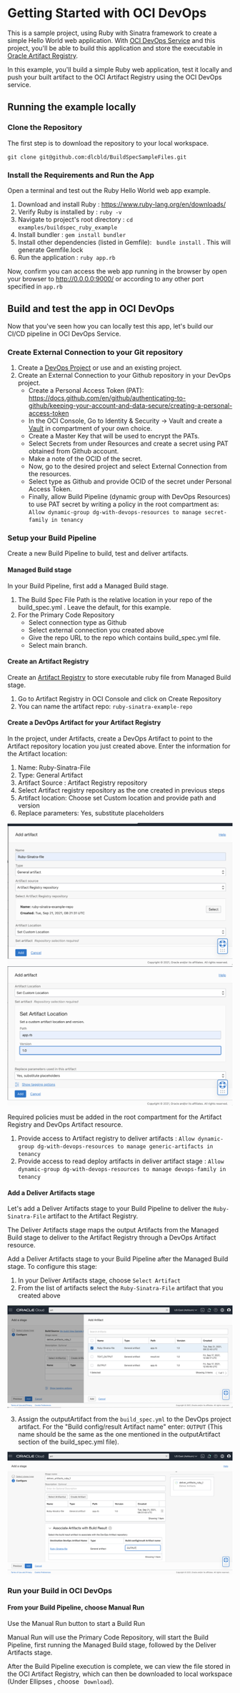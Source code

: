 # Getting Started with OCI DevOps
This is a sample project, using Ruby with Sinatra framework to create a simple Hello World web application. With [OCI DevOps Service](https://www.oracle.com/devops/devops-service/) and this project, you'll be able to build this application and store the executable in [Oracle Artifact Registry](https://docs.oracle.com/en-us/iaas/artifacts/using/overview.htm).

In this example, you'll build a simple Ruby web application, test it locally and push your built artifact to the OCI Artifact Registry using the OCI DevOps service.

## Running the example locally 

### Clone the Repository 
The first step is to download the repository to your local workspace.

```
git clone git@github.com:dlcbld/BuildSpecSampleFiles.git
```

### Install the Requirements and Run the App
Open a terminal and test out the Ruby Hello World web app example.

1. Download and install Ruby : https://www.ruby-lang.org/en/downloads/
2. Verify Ruby is installed by : ```ruby -v```
3. Navigate to project's root directory : ```cd examples/buildspec_ruby_example ```
4. Install bundler : ``` gem install bundler ```
5. Install other dependencies (listed in Gemfile): ``` bundle install``` . This will generate Gemfile.lock
6. Run the application : ``` ruby app.rb ```

Now, confirm you can access the web app running in the browser by open your browser to http://0.0.0.0:9000/ or according to any other port specified in ```app.rb``` 


## Build and test the app in OCI DevOps

Now that you've seen how you can locally test this app, let's build our CI/CD pipeline in OCI DevOps Service.

### Create External Connection to your Git repository 

1. Create a [DevOps Project](https://docs.oracle.com/en-us/iaas/Content/devops/using/devops_projects.htm) or use and an existing project. 
2. Create an External Connection to your Github repository in your DevOps project.
   - Create a Personal Access Token (PAT): https://docs.github.com/en/github/authenticating-to-github/keeping-your-account-and-data-secure/creating-a-personal-access-token
   - In the OCI Console, Go to Identity & Security -> Vault and create a [Vault]( https://docs.oracle.com/en-us/iaas/Content/KeyManagement/Concepts/keyoverview.htm) in compartment of your own choice.
   - Create a Master Key that will be used to encrypt the PATs. 
   - Select Secrets from under Resources and create a secret using PAT obtained from Github account.
   - Make a note of the OCID of the secret.
   - Now, go to the desired project and select External Connection from the resources.
   - Select type as Github and provide OCID of the secret under Personal Access Token.
   - Finally, allow Build Pipeline (dynamic group with DevOps Resources) to use PAT secret by writing a policy in the root compartment as: ``` Allow dynamic-group dg-with-devops-resources to manage secret-family in tenancy```

### Setup your Build Pipeline

Create a new Build Pipeline to build, test and deliver artifacts. 

#### Managed Build stage

In your Build Pipeline, first add a Managed Build stage. 

1. The Build Spec File Path is the relative location in your repo of the build_spec.yml . Leave the default, for this example. 
2. For the Primary Code Repository 
   - Select connection type as Github
   - Select external connection you created above
   - Give the repo URL to the repo which contains build_spec.yml file.
   - Select main branch.

#### Create an Artifact Registry

Create an [Artifact Registry](https://docs.oracle.com/en-us/iaas/artifacts/using/manage-repos.htm) to store executable ruby file from Managed Build stage.
1. Go to Artifact Registry in OCI Console and click on Create Repository
2. You can name the artifact repo: ```ruby-sinatra-example-repo```


#### Create a DevOps Artifact for your Artifact Registry

In the project, under Artifacts, create a DevOps Artifact to point to the Artifact repository location you just created above. Enter the information for the Artifact location:

1. Name: Ruby-Sinatra-File
2. Type: General Artifact 
3. Artifact Source : Artifact Registry repository 
4. Select Artifact registry repository as the one created in previous steps
5. Artifact location: Choose set Custom location and provide path and version
6. Replace parameters: Yes, substitute placeholders
<img src="create_artifact_ruby_p1.png"/>
<img src="create_artifact_ruby_p2.png"/>

Required policies must be added in the root compartment for the Artifact Registry and DevOps Artifact resource. 
1. Provide access to Artifact registry to deliver artifacts : ``` Allow dynamic-group dg-with-devops-resources to manage generic-artifacts in tenancy ```
2. Provide access to read deploy artifacts in deliver artifact stage : ``` Allow dynamic-group dg-with-devops-resources to manage devops-family in tenancy ```

#### Add a Deliver Artifacts stage

Let's add a Deliver Artifacts stage to your Build Pipeline to deliver the ```Ruby-Sinatra-File``` artifact to the Artifact Registry.

The Deliver Artifacts stage maps the output Artifacts from the Managed Build stage to deliver to the Artifact Registry through a DevOps Artifact resource.

Add a Deliver Artifacts stage to your Build Pipeline after the Managed Build stage. To configure this stage:

1. In your Deliver Artifacts stage, choose ```Select Artifact```
2. From the list of artifacts select the ```Ruby-Sinatra-File``` artifact that you created above
<img src="select_artifact_ruby.png"/>

3. Assign the outputArtifact from the ```build_spec.yml``` to the DevOps project artifact. For the "Build config/result Artifact name" enter: ```OUTPUT``` (This name should be the same as the one mentioned in the outputArtifact section of the build_spec.yml file).
<img src="deliver_artifact_stage_ruby.png"/>

### Run your Build in OCI DevOps

#### From your Build Pipeline, choose Manual Run

Use the Manual Run button to start a Build Run

Manual Run will use the Primary Code Repository, will start the Build Pipeline, first running the Managed Build stage, followed by the Deliver Artifacts stage.

After the Build Pipeline execution is complete, we can view the file stored in the OCI Artifact Registry, which can then be downloaded to local workspace (Under Ellipses , choose ``` Download```).
